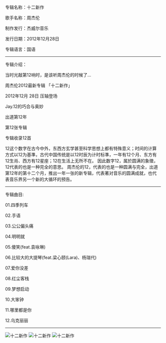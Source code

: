 专辑名称：十二新作

歌手名称：周杰伦

制作发行：杰威尔音乐

发行日期：2012年12月28日

专辑语言：国语

------------
专辑介绍：

当时光敲第12响时，是该听周杰伦的时候了…

周杰伦2012最新专辑 「十二新作」

2012年12月 28日 压轴登场

Jay.12的巧合与奥妙

出道第12年

第12张专辑

专辑收录12首

12这个数字在古今中外，东西方玄学甚至科学思想上都有特殊意义；时间的计算方式以12为基準，古代中国传统是以12时辰为计时标準，一年有12个月、东方有12生肖、西方有12星座；12在生活上无所不在。
因此数字12，属於圆满的象徵，12代表的也是一种完全的意思。
周杰伦的12，代表的也是一种圆满与完全，出道第12年的第十二个月，推出一年一张的新专辑，代表著对音乐的圆满成就，也代表音乐界另一个新的大循环的预告。

------------
专辑曲目: 

01.四季列车

02.手语

03.公公偏头痛

04.明明就

05.傻笑(feat.袁咏琳)

06.比较大的大提琴(feat.梁心颐(Lara)、杨瑞代)

07.爱你没差

08.红尘客栈

09.梦想启动

10.大笨钟

11.哪里都是你

12.乌克丽丽

------------
![十二新作]( https://www.nsaimg.com/2020/04/18/583c30b772edd.jpg  "十二新作的介绍")
![十二新作]( https://www.nsaimg.com/2020/04/18/ab3ca75ed4d0f.jpg  "十二新作的介绍")
![十二新作]( https://www.nsaimg.com/2020/04/18/302274cc0d27e.jpg  "十二新作的介绍")


